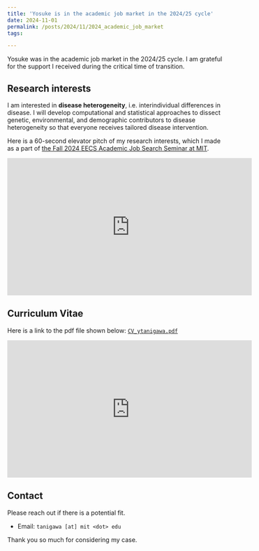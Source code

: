 ```yaml
---
title: 'Yosuke is in the academic job market in the 2024/25 cycle'
date: 2024-11-01
permalink: /posts/2024/11/2024_academic_job_market
tags:

---
```


Yosuke was in the academic job market in the 2024/25 cycle. I am grateful for the support I received during the critical time of transition.

## Research interests

I am interested in **disease heterogeneity**, i.e. interindividual differences in disease. I will develop computational and statistical approaches to dissect genetic, environmental, and demographic contributors to disease heterogeneity so that everyone receives tailored disease intervention.

Here is a 60-second elevator pitch of my research interests, which I made as a part of [the Fall 2024 EECS Academic Job Search Seminar at MIT](https://courses.csail.mit.edu/6.9970/).

<iframe width="560" height="315" src="https://www.youtube.com/embed/OfUliq9PhG8?si=zCwFo1V8Dx4I-v-Z" title="YouTube video player" frameborder="0" allow="accelerometer; autoplay; clipboard-write; encrypted-media; gyroscope; picture-in-picture; web-share" referrerpolicy="strict-origin-when-cross-origin" allowfullscreen></iframe>

## Curriculum Vitae

Here is a link to the pdf file shown below: [`CV_ytanigawa.pdf`](https://docs.google.com/file/d/1I20FnZZEuHHqH9pAW6pi2qrs-H372rHM/view)

<iframe src="https://docs.google.com/file/d/1I20FnZZEuHHqH9pAW6pi2qrs-H372rHM/preview" width="560" height="315" style="border:none;"></iframe>

## Contact

Please reach out if there is a potential fit.

- Email: `tanigawa [at] mit <dot> edu`

Thank you so much for considering my case.
